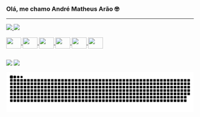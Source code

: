 ### Olá, me chamo André Matheus Arão 🤓
<hr>

 <div>
  <a href="https://github.com/AndreMatheus2">
  <img height="150em" src="https://github-readme-stats.vercel.app/api?username=AndreMatheus2&show_icons=true&theme=chartreuse-dark&include_all_commits=true&count_private=true"/>
  <img height="150em" src="https://github-readme-stats.vercel.app/api/top-langs/?username=AndreMatheus2&layout=compact&langs_count=7&theme=chartreuse-dark"/>
</div>

<div style="display: inline_block"><br>
<img align="center" height="30" width="40" src="https://cdn.jsdelivr.net/gh/devicons/devicon/icons/java/java-original-wordmark.svg" />
<img align="center" height="30" width="40" src="https://cdn.jsdelivr.net/gh/devicons/devicon/icons/mysql/mysql-original-wordmark.svg" />
<img align="center" height="30" width="40" src="https://cdn.jsdelivr.net/gh/devicons/devicon/icons/intellij/intellij-original-wordmark.svg" />
<img align="center" height="30" width="40" src="https://cdn.jsdelivr.net/gh/devicons/devicon/icons/ubuntu/ubuntu-plain-wordmark.svg" />
<img align="center" height="30" width="40" src="https://cdn.jsdelivr.net/gh/devicons/devicon/icons/spring/spring-plain-wordmark.svg" />
<img align="center" height="30" width="40" src="https://cdn.jsdelivr.net/gh/devicons/devicon/icons/docker/docker-original-wordmark.svg" />
</div>

##

<div> 
  <a href="https://www.linkedin.com/in/andré-arão-51a6b0201/" target="_blank"><img src="https://img.shields.io/badge/-LinkedIn-%230077B5?style=for-the-badge&logo=linkedin&logoColor=white" target="_blank"></a> 
  <a href = "am_arao@hotmail.com"><img src="https://img.shields.io/badge/-Gmail-%23333?style=for-the-badge&logo=gmail&logoColor=white" target="_blank"></a>
 
  ![Snake animation](https://github.com/AndreMatheus2/AndreMatheus2/blob/output/github-contribution-grid-snake.svg)
 
</div>

